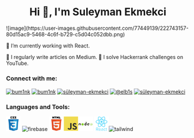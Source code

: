 <h1 align="center">Hi 👋, I'm Suleyman Ekmekci</h1>![image](https://user-images.githubusercontent.com/77449139/222743157-80d15ac9-5468-4c6f-b729-c5d04c052dbb.png)

 🌱 I’m currently working with React.

 📝 I regularly write articles on Medium.
 🎢 I solve Hackerrank challenges on YouTube.
    


<h3 align="left">Connect with me:</h3>
<p align="left">
<a href="https://dev.to/bum1nk" target="_blank"><img align="center" src="https://raw.githubusercontent.com/rahuldkjain/github-profile-readme-generator/master/src/images/icons/Social/devto.svg" alt="bum1nk" height="30" width="40" /></a>
<a href="https://twitter.com/bum1nk" target="_blank"><img align="center" src="https://raw.githubusercontent.com/rahuldkjain/github-profile-readme-generator/master/src/images/icons/Social/twitter.svg" alt="bum1nk" height="30" width="40" /></a>
<a href="https://linkedin.com/in/süleyman-ekmekci" target="_blank"><img align="center" src="https://raw.githubusercontent.com/rahuldkjain/github-profile-readme-generator/master/src/images/icons/Social/linked-in-alt.svg" alt="süleyman-ekmekci" height="30" width="40" /></a>
<a href="https://medium.com/@elb1s" target="_blank"><img align="center" src="https://raw.githubusercontent.com/rahuldkjain/github-profile-readme-generator/master/src/images/icons/Social/medium.svg" alt="@elb1s" height="30" width="40" /></a>
 <a href="https://www.youtube.com/channel/UC8xBm-ZO5dbpeLYkW-AIdeg" target="_blank">
  <img align="center" src="https://user-images.githubusercontent.com/77449139/222743692-098ee408-5c3f-4571-9585-5c6382aa8391.png" alt="süleyman-ekmekci" height="30" width="40" />

</a>
</p>

<h3 align="left">Languages and Tools:</h3>
<p align="left">  <img src="https://raw.githubusercontent.com/devicons/devicon/master/icons/css3/css3-original-wordmark.svg" alt="css3" width="40" height="40"/> <img src="https://www.vectorlogo.zone/logos/firebase/firebase-icon.svg" alt="firebase" width="40" height="40"/> <img src="https://raw.githubusercontent.com/devicons/devicon/master/icons/html5/html5-original-wordmark.svg" alt="html5" width="40" height="40"/><img src="https://raw.githubusercontent.com/devicons/devicon/master/icons/javascript/javascript-original.svg" alt="javascript" width="40" height="40"/><img src="https://raw.githubusercontent.com/devicons/devicon/master/icons/nodejs/nodejs-original-wordmark.svg" alt="nodejs" width="40" height="40"/> <img src="https://raw.githubusercontent.com/devicons/devicon/master/icons/react/react-original-wordmark.svg" alt="react" width="40" height="40"/><img src="https://www.vectorlogo.zone/logos/tailwindcss/tailwindcss-icon.svg" alt="tailwind" width="40" height="40"/> </p>


